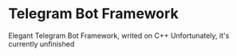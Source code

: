 # Telegram Bot Framework

Elegant Telegram Bot Framework, writed on C++
Unfortunately, it's currently unfinished
